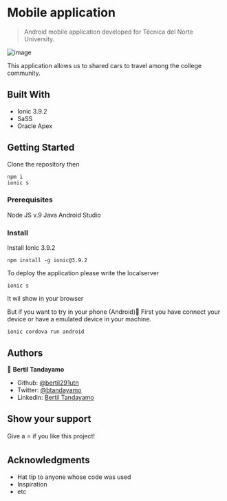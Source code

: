 # Mobile application

> Android mobile application developed for T&eacute;cnica del Norte University.

![image](https://user-images.githubusercontent.com/24902525/76780102-7a13a400-677a-11ea-9c6c-03b0a8fbeb90.png)

This application allows us to shared cars to travel among the college community.

## Built With

- Ionic 3.9.2
- SaSS 
- Oracle Apex


## Getting Started

Clone the repository then 
```
npm i
ionic s
```
### Prerequisites

Node JS v.9
Java 
Android Studio

### Install
Install Ionic 3.9.2
```
npm install -g ionic@3.9.2
```
To deploy the application please write the localserver
```
ionic s
```
It wil show in your browser

But if you want to try in your phone (Android)🤖
First you have connect your device or have a emulated device in your machine.
```
ionic cordova run android
```

## Authors

👤 **Bertil Tandayamo**

- Github: [@bertil291utn](https://github.com/bertil291utn)
- Twitter: [@btandayamo](https://twitter.com/batandayamo)
- Linkedin: [Bertil Tandayamo](http://bit.ly/bertil_linkedin)

## Show your support

Give a ⭐️ if you like this project!

## Acknowledgments

- Hat tip to anyone whose code was used
- Inspiration
- etc
